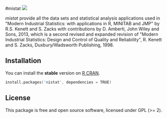 #mistat
[![](http://cranlogs.r-pkg.org/badges/mistat)](https://cran.r-project.org/package=mistat)


*mistat* provide all the data sets and statistical analysis applications used in "Modern Industrial Statistics: with applications in R, MINITAB and JMP" by R.S. Kenett and S. Zacks with contributions by D. Amberti, John Wiley and Sons, 2013, which is a second revised and expanded revision of "Modern Industrial Statistics: Design and Control of Quality and Reliability", R. Kenett and S. Zacks, Duxbury/Wadsworth Publishing, 1998.

## Installation
You can install the **stable** version on
[R CRAN](https://cran.r-project.org/package=mistat).

```s
install.packages('mistat', dependencies = TRUE)
```

## License

This package is free and open source software, licensed under GPL (>= 2).
